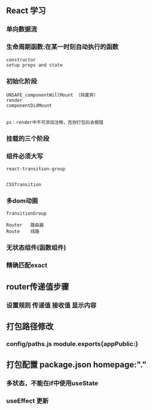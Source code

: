 ## React 学习
### 单向数据流
### 生命周期函数:在某一时刻自动执行的函数
    constructor  
    setup props and state 
### 初始化阶段


    UNSAFE_componentWillMount （将废弃）
    render
    componentDidMount


    ps：render中不可添加注释，否则打包后会报错

### 挂载的三个阶段

### 组件必须大写


    react-transition-group


    CSSTransition

### 多dom动画
    TransitionGroup

    Router   路由器 
    Route    线路

### 无状态组件(函数组件)

### 精确匹配exact

## router传递值步骤
### 设置规则   传递值   接收值   显示内容



## 打包路径修改
### config/paths.js  module.exports{appPublic:}
## 打包配置 package.json    homepage:"."


<!-- Hooks <react 新特性> -->

### 多状态，不能在if中使用useState

### useEffect  更新